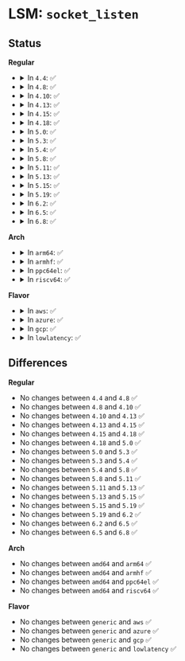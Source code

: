 # LSM: <code>socket_listen</code>

## Status
<b>Regular</b>
<ul>
<li>
<details>
<summary>In <code>4.4</code>: ✅</summary>

```c
int security_socket_listen(struct socket *sock, int backlog);
```
</details>
</li>
<li>
<details>
<summary>In <code>4.8</code>: ✅</summary>

```c
int security_socket_listen(struct socket *sock, int backlog);
```
</details>
</li>
<li>
<details>
<summary>In <code>4.10</code>: ✅</summary>

```c
int security_socket_listen(struct socket *sock, int backlog);
```
</details>
</li>
<li>
<details>
<summary>In <code>4.13</code>: ✅</summary>

```c
int security_socket_listen(struct socket *sock, int backlog);
```
</details>
</li>
<li>
<details>
<summary>In <code>4.15</code>: ✅</summary>

```c
int security_socket_listen(struct socket *sock, int backlog);
```
</details>
</li>
<li>
<details>
<summary>In <code>4.18</code>: ✅</summary>

```c
int security_socket_listen(struct socket *sock, int backlog);
```
</details>
</li>
<li>
<details>
<summary>In <code>5.0</code>: ✅</summary>

```c
int security_socket_listen(struct socket *sock, int backlog);
```
</details>
</li>
<li>
<details>
<summary>In <code>5.3</code>: ✅</summary>

```c
int security_socket_listen(struct socket *sock, int backlog);
```
</details>
</li>
<li>
<details>
<summary>In <code>5.4</code>: ✅</summary>

```c
int security_socket_listen(struct socket *sock, int backlog);
```
</details>
</li>
<li>
<details>
<summary>In <code>5.8</code>: ✅</summary>

```c
int security_socket_listen(struct socket *sock, int backlog);
```
</details>
</li>
<li>
<details>
<summary>In <code>5.11</code>: ✅</summary>

```c
int security_socket_listen(struct socket *sock, int backlog);
```
</details>
</li>
<li>
<details>
<summary>In <code>5.13</code>: ✅</summary>

```c
int security_socket_listen(struct socket *sock, int backlog);
```
</details>
</li>
<li>
<details>
<summary>In <code>5.15</code>: ✅</summary>

```c
int security_socket_listen(struct socket *sock, int backlog);
```
</details>
</li>
<li>
<details>
<summary>In <code>5.19</code>: ✅</summary>

```c
int security_socket_listen(struct socket *sock, int backlog);
```
</details>
</li>
<li>
<details>
<summary>In <code>6.2</code>: ✅</summary>

```c
int security_socket_listen(struct socket *sock, int backlog);
```
</details>
</li>
<li>
<details>
<summary>In <code>6.5</code>: ✅</summary>

```c
int security_socket_listen(struct socket *sock, int backlog);
```
</details>
</li>
<li>
<details>
<summary>In <code>6.8</code>: ✅</summary>

```c
int security_socket_listen(struct socket *sock, int backlog);
```
</details>
</li>
</ul>
<b>Arch</b>
<ul>
<li>
<details>
<summary>In <code>arm64</code>: ✅</summary>

```c
int security_socket_listen(struct socket *sock, int backlog);
```
</details>
</li>
<li>
<details>
<summary>In <code>armhf</code>: ✅</summary>

```c
int security_socket_listen(struct socket *sock, int backlog);
```
</details>
</li>
<li>
<details>
<summary>In <code>ppc64el</code>: ✅</summary>

```c
int security_socket_listen(struct socket *sock, int backlog);
```
</details>
</li>
<li>
<details>
<summary>In <code>riscv64</code>: ✅</summary>

```c
int security_socket_listen(struct socket *sock, int backlog);
```
</details>
</li>
</ul>
<b>Flavor</b>
<ul>
<li>
<details>
<summary>In <code>aws</code>: ✅</summary>

```c
int security_socket_listen(struct socket *sock, int backlog);
```
</details>
</li>
<li>
<details>
<summary>In <code>azure</code>: ✅</summary>

```c
int security_socket_listen(struct socket *sock, int backlog);
```
</details>
</li>
<li>
<details>
<summary>In <code>gcp</code>: ✅</summary>

```c
int security_socket_listen(struct socket *sock, int backlog);
```
</details>
</li>
<li>
<details>
<summary>In <code>lowlatency</code>: ✅</summary>

```c
int security_socket_listen(struct socket *sock, int backlog);
```
</details>
</li>
</ul>

## Differences
<b>Regular</b>
<ul>
<li>
No changes between <code>4.4</code> and <code>4.8</code> ✅
</li>
<li>
No changes between <code>4.8</code> and <code>4.10</code> ✅
</li>
<li>
No changes between <code>4.10</code> and <code>4.13</code> ✅
</li>
<li>
No changes between <code>4.13</code> and <code>4.15</code> ✅
</li>
<li>
No changes between <code>4.15</code> and <code>4.18</code> ✅
</li>
<li>
No changes between <code>4.18</code> and <code>5.0</code> ✅
</li>
<li>
No changes between <code>5.0</code> and <code>5.3</code> ✅
</li>
<li>
No changes between <code>5.3</code> and <code>5.4</code> ✅
</li>
<li>
No changes between <code>5.4</code> and <code>5.8</code> ✅
</li>
<li>
No changes between <code>5.8</code> and <code>5.11</code> ✅
</li>
<li>
No changes between <code>5.11</code> and <code>5.13</code> ✅
</li>
<li>
No changes between <code>5.13</code> and <code>5.15</code> ✅
</li>
<li>
No changes between <code>5.15</code> and <code>5.19</code> ✅
</li>
<li>
No changes between <code>5.19</code> and <code>6.2</code> ✅
</li>
<li>
No changes between <code>6.2</code> and <code>6.5</code> ✅
</li>
<li>
No changes between <code>6.5</code> and <code>6.8</code> ✅
</li>
</ul>
<b>Arch</b>
<ul>
<li>
No changes between <code>amd64</code> and <code>arm64</code> ✅
</li>
<li>
No changes between <code>amd64</code> and <code>armhf</code> ✅
</li>
<li>
No changes between <code>amd64</code> and <code>ppc64el</code> ✅
</li>
<li>
No changes between <code>amd64</code> and <code>riscv64</code> ✅
</li>
</ul>
<b>Flavor</b>
<ul>
<li>
No changes between <code>generic</code> and <code>aws</code> ✅
</li>
<li>
No changes between <code>generic</code> and <code>azure</code> ✅
</li>
<li>
No changes between <code>generic</code> and <code>gcp</code> ✅
</li>
<li>
No changes between <code>generic</code> and <code>lowlatency</code> ✅
</li>
</ul>
